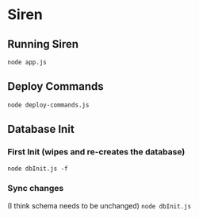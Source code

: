 # Siren

## Running Siren
`node app.js`

## Deploy Commands
`node deploy-commands.js`

## Database Init
### First Init (wipes and re-creates the database)
`node dbInit.js -f`
### Sync changes
(I think schema needs to be unchanged)
`node dbInit.js`